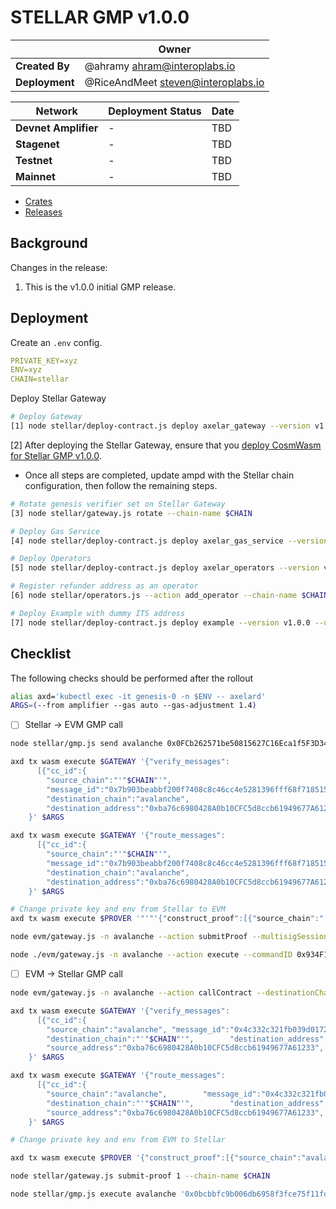 # STELLAR GMP v1.0.0

|                | **Owner**                            |
| -------------- | ------------------------------------ |
| **Created By** | @ahramy <ahram@interoplabs.io>       |
| **Deployment** | @RiceAndMeet <steven@interoplabs.io> |

| **Network**          | **Deployment Status** | **Date** |
| -------------------- | --------------------- | -------- |
| **Devnet Amplifier** | -                     | TBD      |
| **Stagenet**         | -                     | TBD      |
| **Testnet**          | -                     | TBD      |
| **Mainnet**          | -                     | TBD      |

- [Crates](https://crates.io/users/interoplabs-ci)
- [Releases](https://github.com/axelarnetwork/axelar-cgp-stellar/releases)

## Background

Changes in the release:

1. This is the v1.0.0 initial GMP release.

## Deployment

Create an `.env` config.

```yaml
PRIVATE_KEY=xyz
ENV=xyz
CHAIN=stellar
```

Deploy Stellar Gateway

```bash
# Deploy Gateway
[1] node stellar/deploy-contract.js deploy axelar_gateway --version v1.0.0
```

[2] After deploying the Stellar Gateway, ensure that you [deploy CosmWasm for Stellar GMP v1.0.0](../cosmwasm/2025-01-STELLAR-GMP-v1.0.0.md).

- Once all steps are completed, update ampd with the Stellar chain configuration, then follow the remaining steps.

```bash
# Rotate genesis verifier set on Stellar Gateway
[3] node stellar/gateway.js rotate --chain-name $CHAIN

# Deploy Gas Service
[4] node stellar/deploy-contract.js deploy axelar_gas_service --version v1.0.0

# Deploy Operators
[5] node stellar/deploy-contract.js deploy axelar_operators --version v1.0.0

# Register refunder address as an operator
[6] node stellar/operators.js --action add_operator --chain-name $CHAIN -e devnet-amplifier --args $REFUNDER_ADDRESS

# Deploy Example with dummy ITS address
[7] node stellar/deploy-contract.js deploy example --version v1.0.0 --use-dummy-its-address

```

## Checklist

The following checks should be performed after the rollout

```bash
alias axd='kubectl exec -it genesis-0 -n $ENV -- axelard'
ARGS=(--from amplifier --gas auto --gas-adjustment 1.4)
```

- [ ] Stellar → EVM GMP call

```bash
node stellar/gmp.js send avalanche 0x0FCb262571be50815627C16Eca1f5F3D342FF5a5 0x1234 CDLZFC3SYJYDZT7K67VZ75HPJVIEUVNIXF47ZG2FB2RMQQVU2HHGCYSC 1

axd tx wasm execute $GATEWAY '{"verify_messages":
      [{"cc_id":{
        "source_chain":"'"$CHAIN"'",
        "message_id":"0x7b903beabbf200f7408c8c46cc4e5281396fff68f718515984ad6481f563be2b-0"},
        "destination_chain":"avalanche",
        "destination_address":"0xba76c6980428A0b10CFC5d8ccb61949677A61233","source_address":"GALITAYSFTLEVXIBTF5FVUIV7PFVF7VF5VSZVFYCXA7PXSZ2LZMY54VG","payload_hash":"56570de287d73cd1cb6092bb8fdee6173974955fdef345ae579ee9f475ea7432"}]
    }' $ARGS

axd tx wasm execute $GATEWAY '{"route_messages":
      [{"cc_id":{
        "source_chain":"'"$CHAIN"'",
        "message_id":"0x7b903beabbf200f7408c8c46cc4e5281396fff68f718515984ad6481f563be2b-0"},
        "destination_chain":"avalanche",
        "destination_address":"0xba76c6980428A0b10CFC5d8ccb61949677A61233","source_address":"GAIA45FE43FHCKPK5A2RYBDTYG3D3TT3F3KHFWGWX53TH7FIMBK6LRSJ","payload_hash":"56570de287d73cd1cb6092bb8fdee6173974955fdef345ae579ee9f475ea7432"}]
    }' $ARGS

# Change private key and env from Stellar to EVM
axd tx wasm execute $PROVER '"'"'{"construct_proof":[{"source_chain":"'"$CHAIN"'","message_id":"0xee9f59136fd961ff6494da0ae4fbb8a4fc973a55c4f11543ef430c6f177866ff-0"}]}'"'"' --gas auto --gas-adjustment 3 -b block --from validator

node evm/gateway.js -n avalanche --action submitProof --multisigSessionId 3

node ./evm/gateway.js -n avalanche --action execute --commandID 0x934F10D2DABE8AADB12EB4D0D10CBB3D3124DAB7B4165B65AF537EBF0197402E --sourceChain avalanche --sourceAddress 0x0FCb262571be50815627C16Eca1f5F3D342FF5a5 --destination 0x0FCb262571be50815627C16Eca1f5F3D342FF5a5 --payload 0x1234
```

- [ ] EVM → Stellar GMP call

```bash
node evm/gateway.js -n avalanche --action callContract --destinationChain stellar --destination CCAZD6NDVKGZ5XE7UD3PZWJTJY45V7YY22XGPBUSUOEI7GQZLTPCXR7C --payload 0x1234

axd tx wasm execute $GATEWAY '{"verify_messages":
      [{"cc_id":{
        "source_chain":"avalanche", "message_id":"0x4c332c321fb039d017249de35640fb9768380f9dbd741fbcf56ea7245144588f-0"},
        "destination_chain":"'"$CHAIN"'",        "destination_address":"CCAZD6NDVKGZ5XE7UD3PZWJTJY45V7YY22XGPBUSUOEI7GQZLTPCXR7C",
        "source_address":"0xba76c6980428A0b10CFC5d8ccb61949677A61233",        "payload_hash":"56570de287d73cd1cb6092bb8fdee6173974955fdef345ae579ee9f475ea7432"}]
    }' $ARGS

axd tx wasm execute $GATEWAY '{"route_messages":
      [{"cc_id":{
        "source_chain":"avalanche",        "message_id":"0x4c332c321fb039d017249de35640fb9768380f9dbd741fbcf56ea7245144588f-0"},
        "destination_chain":"'"$CHAIN"'",        "destination_address":"CCAZD6NDVKGZ5XE7UD3PZWJTJY45V7YY22XGPBUSUOEI7GQZLTPCXR7C",
        "source_address":"0xba76c6980428A0b10CFC5d8ccb61949677A61233",        "payload_hash":"56570de287d73cd1cb6092bb8fdee6173974955fdef345ae579ee9f475ea7432"}]
    }' $ARGS

# Change private key and env from EVM to Stellar

axd tx wasm execute $PROVER '{"construct_proof":[{"source_chain":"avalanche","message_id":"0x4c332c321fb039d017249de35640fb9768380f9dbd741fbcf56ea7245144588f-0"}]}' $ARGS

node stellar/gateway.js submit-proof 1 --chain-name $CHAIN

node stellar/gmp.js execute avalanche '0x0bcbbfc9b006db6958f3fce75f11fdc306b45e8e43396211f414f40d2d6db7c5-0' 0xba76c6980428A0b10CFC5d8ccb61949677A61233 0x1234
```
